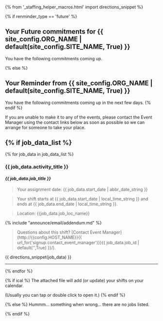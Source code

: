 {% from '_staffing_helper_macros.html' import directions_snippet %}

{% if renminder_type == 'future' %}
## Your Future commitments for {{ site_config.ORG_NAME | default(site_config.SITE_NAME, True) }}

You have the following commitments coming up.

{% else %}
## Your Reminder from {{ site_config.ORG_NAME | default(site_config.SITE_NAME, True) }}

You have the following commitments coming up in the next few days.
{% endif %}

If you are unable to make it to any of the events, please contact the Event Manager using the 
contact links below as soon as possible so we can arrange for someone to take your place.

{% if job_data_list %}
---
{% for job_data in job_data_list %}

### {{ job_data.activity_title }}
#### _{{ job_data.job_title }}_

> Your assignment date: {{ job_data.start_date | abbr_date_string }}

> Your shift starts at {{ job_data.start_date | local_time_string }}
> and ends at {{ job_data.end_date | local_time_string }}.

> Location: {{job_data.job_loc_name}}  

{% include "announce/email/addendum.md" %}

> Questions about this shift? [Contact Event Manager](http://{{config.HOST_NAME}}{{ url_for('signup.contact_event_manager')}}{{ job_data.job_id | default('',True) }}/).

{{ directions_snippet(job_data) }}

---
{% endfor %}

{% if ical %}
The attached file will add (or update) your shifts on your calendar. 

(Usually you can tap or double click to open it.)
{% endif %}

{% else %}
Hummm... something when wrong... there are no jobs listed.

{% endif %}

